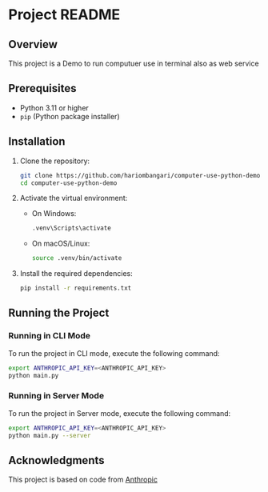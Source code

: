 # Project README

## Overview

This project is a Demo to run computuer use in terminal also as web service


## Prerequisites

- Python 3.11 or higher
- `pip` (Python package installer)

## Installation

1. Clone the repository:

    ```sh
    git clone https://github.com/hariombangari/computer-use-python-demo.git
    cd computer-use-python-demo
    ```

2. Activate the virtual environment:

    - On Windows:

        ```sh
        .venv\Scripts\activate
        ```

    - On macOS/Linux:

        ```sh
        source .venv/bin/activate
        ```

3. Install the required dependencies:

    ```sh
    pip install -r requirements.txt
    ```

## Running the Project

### Running in CLI Mode

To run the project in CLI mode, execute the following command:

```sh
export ANTHROPIC_API_KEY=<ANTHROPIC_API_KEY>
python main.py
```

### Running in Server Mode

To run the project in Server mode, execute the following command:

```sh
export ANTHROPIC_API_KEY=<ANTHROPIC_API_KEY>
python main.py --server
```

## Acknowledgments

This project is based on code from [Anthropic](https://github.com/anthropics/anthropic-quickstarts/tree/main/computer-use-demo)
